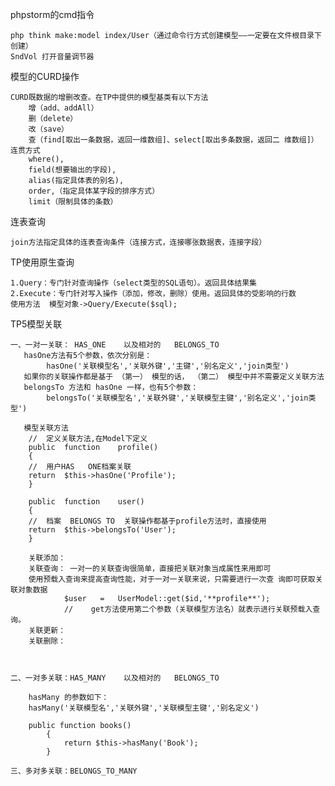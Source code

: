 phpstorm的cmd指令

    php think make:model index/User（通过命令行方式创建模型——一定要在文件根目录下创建）
    SndVol 打开音量调节器
    
模型的CURD操作
    
    CURD既数据的增删改查。在TP中提供的模型基类有以下方法
        增（add、addAll）
        删（delete）
        改（save）     
        查（find[取出一条数据，返回一维数组]、select[取出多条数据，返回二 维数组]）   
    连贯方式
        where(),
        field(想要输出的字段),
        alias(指定具体表的别名),
        order,（指定具体某字段的排序方式）
        limit（限制具体的条数） 
连表查询
    
    join方法指定具体的连表查询条件（连接方式，连接哪张数据表，连接字段）
    
TP使用原生查询

    1.Query：专门针对查询操作（select类型的SQL语句）。返回具体结果集
    2.Execute：专门针对写入操作（添加，修改，删除）使用。返回具体的受影响的行数
    使用方法  模型对象->Query/Execute($sql);
    
TP5模型关联
    
    一、一对一关联： HAS_ONE	以及相对的	BELONGS_TO 
       hasOne方法有5个参数，依次分别是：
            hasOne('关联模型名','关联外键','主键','别名定义','join类型')
       如果你的关联操作都是基于 （第一） 模型的话， （第二） 模型中并不需要定义关联方法
       belongsTo 方法和 hasOne 一样，也有5个参数：
            belongsTo('关联模型名','关联外键','关联模型主键','别名定义','join类型')
            
       模型关联方法 
        //	定义关联方法,在Model下定义
        public	function	profile()
        {
        //	用户HAS	ONE档案关联
        return	$this->hasOne('Profile');
        }
        
        public	function	user()
        {								
        //	档案	BELONGS	TO	关联操作都基于profile方法时，直接使用
        return	$this->belongsTo('User');				
        } 
        
        关联添加： 
        关联查询： 一对一的关联查询很简单，直接把关联对象当成属性来用即可
        使用预载入查询来提高查询性能，对于一对一关联来说，只需要进行一次查 询即可获取关联对象数据
            	$user	=	UserModel::get($id,'**profile**');
            	//    get方法使用第二个参数（关联模型方法名）就表示进行关联预载入查询。
        关联更新：
        关联删除：     
        
        

    二、一对多关联：HAS_MANY	以及相对的	BELONGS_TO 
    
        hasMany 的参数如下：
        hasMany('关联模型名','关联外键','关联模型主键','别名定义')
        
        public function books()
            {
                return $this->hasMany('Book');
            }
        
    三、多对多关联：BELONGS_TO_MANY

    
        
        
    
    
    